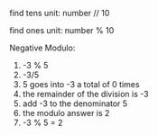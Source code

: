 find tens unit:
  number // 10
  
find ones unit:
  number % 10
  
Negative Modulo:
  1) -3 % 5
  2) -3/5
  3) 5 goes into -3 a total of 0 times
  4) the remainder of the division is -3
  5) add -3 to the denominator 5
  6) the modulo answer is 2
  7) -3 % 5 = 2
